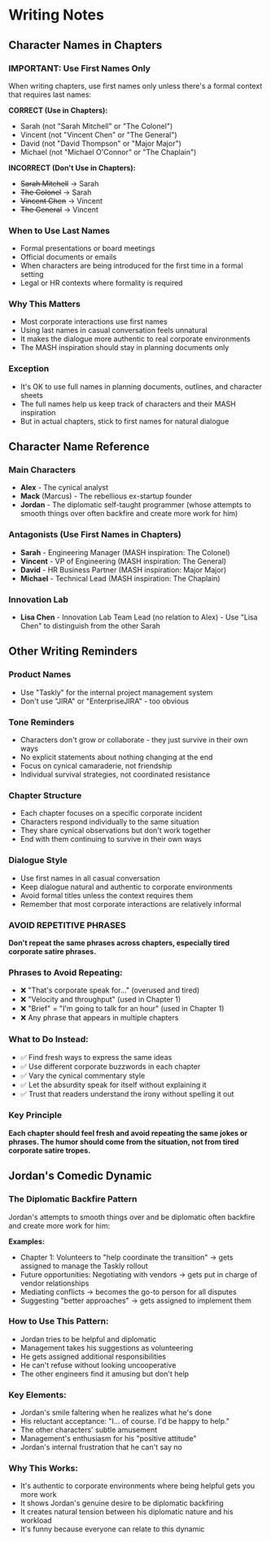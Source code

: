 # Writing Notes

## Character Names in Chapters

### IMPORTANT: Use First Names Only
When writing chapters, use first names only unless there's a formal context that requires last names:

**CORRECT (Use in Chapters):**
- Sarah (not "Sarah Mitchell" or "The Colonel")
- Vincent (not "Vincent Chen" or "The General") 
- David (not "David Thompson" or "Major Major")
- Michael (not "Michael O'Connor" or "The Chaplain")

**INCORRECT (Don't Use in Chapters):**
- ~~Sarah Mitchell~~ → Sarah
- ~~The Colonel~~ → Sarah
- ~~Vincent Chen~~ → Vincent
- ~~The General~~ → Vincent

### When to Use Last Names
- Formal presentations or board meetings
- Official documents or emails
- When characters are being introduced for the first time in a formal setting
- Legal or HR contexts where formality is required

### Why This Matters
- Most corporate interactions use first names
- Using last names in casual conversation feels unnatural
- It makes the dialogue more authentic to real corporate environments
- The MASH inspiration should stay in planning documents only

### Exception
- It's OK to use full names in planning documents, outlines, and character sheets
- The full names help us keep track of characters and their MASH inspiration
- But in actual chapters, stick to first names for natural dialogue

## Character Name Reference

### Main Characters
- **Alex** - The cynical analyst
- **Mack** (Marcus) - The rebellious ex-startup founder
- **Jordan** - The diplomatic self-taught programmer (whose attempts to smooth things over often backfire and create more work for him)

### Antagonists (Use First Names in Chapters)
- **Sarah** - Engineering Manager (MASH inspiration: The Colonel)
- **Vincent** - VP of Engineering (MASH inspiration: The General)
- **David** - HR Business Partner (MASH inspiration: Major Major)
- **Michael** - Technical Lead (MASH inspiration: The Chaplain)

### Innovation Lab
- **Lisa Chen** - Innovation Lab Team Lead (no relation to Alex) - Use "Lisa Chen" to distinguish from the other Sarah

## Other Writing Reminders

### Product Names
- Use "Taskly" for the internal project management system
- Don't use "JIRA" or "EnterpriseJIRA" - too obvious

### Tone Reminders
- Characters don't grow or collaborate - they just survive in their own ways
- No explicit statements about nothing changing at the end
- Focus on cynical camaraderie, not friendship
- Individual survival strategies, not coordinated resistance

### Chapter Structure
- Each chapter focuses on a specific corporate incident
- Characters respond individually to the same situation
- They share cynical observations but don't work together
- End with them continuing to survive in their own ways

### Dialogue Style
- Use first names in all casual conversation
- Keep dialogue natural and authentic to corporate environments
- Avoid formal titles unless the context requires them
- Remember that most corporate interactions are relatively informal

### AVOID REPETITIVE PHRASES
**Don't repeat the same phrases across chapters, especially tired corporate satire phrases.**

### Phrases to Avoid Repeating:
- ❌ "That's corporate speak for..." (overused and tired)
- ❌ "Velocity and throughput" (used in Chapter 1)
- ❌ "Brief" = "I'm going to talk for an hour" (used in Chapter 1)
- ❌ Any phrase that appears in multiple chapters

### What to Do Instead:
- ✅ Find fresh ways to express the same ideas
- ✅ Use different corporate buzzwords in each chapter
- ✅ Vary the cynical commentary style
- ✅ Let the absurdity speak for itself without explaining it
- ✅ Trust that readers understand the irony without spelling it out

### Key Principle
**Each chapter should feel fresh and avoid repeating the same jokes or phrases. The humor should come from the situation, not from tired corporate satire tropes.**

## Jordan's Comedic Dynamic

### The Diplomatic Backfire Pattern
Jordan's attempts to smooth things over and be diplomatic often backfire and create more work for him:

**Examples:**
- Chapter 1: Volunteers to "help coordinate the transition" → gets assigned to manage the Taskly rollout
- Future opportunities: Negotiating with vendors → gets put in charge of vendor relationships
- Mediating conflicts → becomes the go-to person for all disputes
- Suggesting "better approaches" → gets assigned to implement them

### How to Use This Pattern:
- Jordan tries to be helpful and diplomatic
- Management takes his suggestions as volunteering
- He gets assigned additional responsibilities
- He can't refuse without looking uncooperative
- The other engineers find it amusing but don't help

### Key Elements:
- Jordan's smile faltering when he realizes what he's done
- His reluctant acceptance: "I... of course. I'd be happy to help."
- The other characters' subtle amusement
- Management's enthusiasm for his "positive attitude"
- Jordan's internal frustration that he can't say no

### Why This Works:
- It's authentic to corporate environments where being helpful gets you more work
- It shows Jordan's genuine desire to be diplomatic backfiring
- It creates natural tension between his diplomatic nature and his workload
- It's funny because everyone can relate to this dynamic 